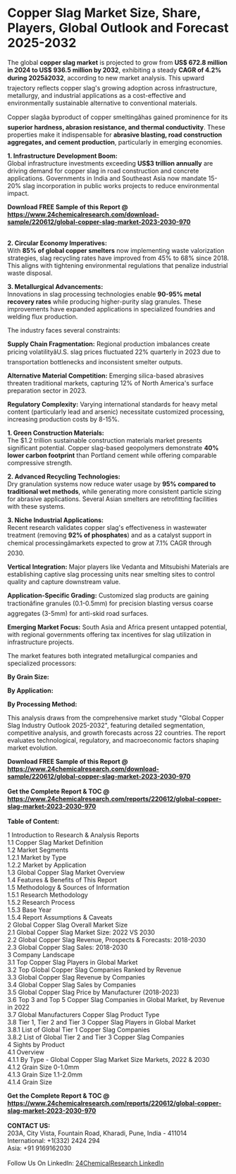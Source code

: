 <h1>Copper Slag Market Size, Share, Players, Global Outlook and Forecast 2025-2032</h1><p>The global <strong>copper slag market</strong> is projected to grow from <strong>US$ 672.8 million in 2024 to US$ 936.5 million by 2032</strong>, exhibiting a steady <strong>CAGR of 4.2% during 2025â2032</strong>, according to new market analysis. This upward trajectory reflects copper slag's growing adoption across infrastructure, metallurgy, and industrial applications as a cost-effective and environmentally sustainable alternative to conventional materials.</p><p>Copper slagâa byproduct of copper smeltingâhas gained prominence for its <strong>superior hardness, abrasion resistance, and thermal conductivity</strong>. These properties make it indispensable for <strong>abrasive blasting, road construction aggregates, and cement production</strong>, particularly in emerging economies.</p><p><strong>1. Infrastructure Development Boom:</strong><br>
Global infrastructure investments exceeding <strong>US$3 trillion annually</strong> are driving demand for copper slag in road construction and concrete applications. Governments in India and Southeast Asia now mandate 15-20% slag incorporation in public works projects to reduce environmental impact.</p><div><b>Download FREE Sample of this Report @ 
            <a href="https://www.24chemicalresearch.com/download-sample/220612/global-copper-slag-market-2023-2030-970">
            https://www.24chemicalresearch.com/download-sample/220612/global-copper-slag-market-2023-2030-970</a></b></div><br><p><strong>2. Circular Economy Imperatives:</strong><br>
With <strong>85% of global copper smelters</strong> now implementing waste valorization strategies, slag recycling rates have improved from 45% to 68% since 2018. This aligns with tightening environmental regulations that penalize industrial waste disposal.</p><p><strong>3. Metallurgical Advancements:</strong><br>
Innovations in slag processing technologies enable <strong>90-95% metal recovery rates</strong> while producing higher-purity slag granules. These improvements have expanded applications in specialized foundries and welding flux production.</p><p>The industry faces several constraints:</p><p><strong>Supply Chain Fragmentation:</strong> Regional production imbalances create pricing volatilityâU.S. slag prices fluctuated 22% quarterly in 2023 due to transportation bottlenecks and inconsistent smelter outputs.</p><p><strong>Alternative Material Competition:</strong> Emerging silica-based abrasives threaten traditional markets, capturing 12% of North America's surface preparation sector in 2023.</p><p><strong>Regulatory Complexity:</strong> Varying international standards for heavy metal content (particularly lead and arsenic) necessitate customized processing, increasing production costs by 8-15%.</p><p><strong>1. Green Construction Materials:</strong><br>
The $1.2 trillion sustainable construction materials market presents significant potential. Copper slag-based geopolymers demonstrate <strong>40% lower carbon footprint</strong> than Portland cement while offering comparable compressive strength.</p><p><strong>2. Advanced Recycling Technologies:</strong><br>
Dry granulation systems now reduce water usage by <strong>95% compared to traditional wet methods</strong>, while generating more consistent particle sizing for abrasive applications. Several Asian smelters are retrofitting facilities with these systems.</p><p><strong>3. Niche Industrial Applications:</strong><br>
Recent research validates copper slag's effectiveness in wastewater treatment (removing <strong>92% of phosphates</strong>) and as a catalyst support in chemical processingâmarkets expected to grow at 7.1% CAGR through 2030.</p><p><strong>Vertical Integration:</strong> Major players like Vedanta and Mitsubishi Materials are establishing captive slag processing units near smelting sites to control quality and capture downstream value.</p><p><strong>Application-Specific Grading:</strong> Customized slag products are gaining tractionâfine granules (0.1-0.5mm) for precision blasting versus coarse aggregates (3-5mm) for anti-skid road surfaces.</p><p><strong>Emerging Market Focus:</strong> South Asia and Africa present untapped potential, with regional governments offering tax incentives for slag utilization in infrastructure projects.</p><p>The market features both integrated metallurgical companies and specialized processors:</p><p><strong>By Grain Size:</strong></p><p><strong>By Application:</strong></p><p><strong>By Processing Method:</strong></p><p>This analysis draws from the comprehensive market study "Global Copper Slag Industry Outlook 2025-2032", featuring detailed segmentation, competitive analysis, and growth forecasts across 22 countries. The report evaluates technological, regulatory, and macroeconomic factors shaping market evolution.</p><div><b>Download FREE Sample of this Report @ 
            <a href="https://www.24chemicalresearch.com/download-sample/220612/global-copper-slag-market-2023-2030-970">
            https://www.24chemicalresearch.com/download-sample/220612/global-copper-slag-market-2023-2030-970</a></b></div><br><div><b>Get the Complete Report & TOC @ 
            <a href="https://www.24chemicalresearch.com/reports/220612/global-copper-slag-market-2023-2030-970">
            https://www.24chemicalresearch.com/reports/220612/global-copper-slag-market-2023-2030-970</a></b></div><br>
            <b>Table of Content:</b><p>1 Introduction to Research & Analysis Reports<br />
    1.1 Copper Slag Market Definition<br />
    1.2 Market Segments<br />
        1.2.1 Market by Type<br />
        1.2.2 Market by Application<br />
    1.3 Global Copper Slag Market Overview<br />
    1.4 Features & Benefits of This Report<br />
    1.5 Methodology & Sources of Information<br />
        1.5.1 Research Methodology<br />
        1.5.2 Research Process<br />
        1.5.3 Base Year<br />
        1.5.4 Report Assumptions & Caveats<br />
2 Global Copper Slag Overall Market Size<br />
    2.1 Global Copper Slag Market Size: 2022 VS 2030<br />
    2.2 Global Copper Slag Revenue, Prospects & Forecasts: 2018-2030<br />
    2.3 Global Copper Slag Sales: 2018-2030<br />
3 Company Landscape<br />
    3.1 Top Copper Slag Players in Global Market<br />
    3.2 Top Global Copper Slag Companies Ranked by Revenue<br />
    3.3 Global Copper Slag Revenue by Companies<br />
    3.4 Global Copper Slag Sales by Companies<br />
    3.5 Global Copper Slag Price by Manufacturer (2018-2023)<br />
    3.6 Top 3 and Top 5 Copper Slag Companies in Global Market, by Revenue in 2022<br />
    3.7 Global Manufacturers Copper Slag Product Type<br />
    3.8 Tier 1, Tier 2 and Tier 3 Copper Slag Players in Global Market<br />
        3.8.1 List of Global Tier 1 Copper Slag Companies<br />
        3.8.2 List of Global Tier 2 and Tier 3 Copper Slag Companies<br />
4 Sights by Product<br />
    4.1 Overview<br />
        4.1.1 By Type - Global Copper Slag Market Size Markets, 2022 & 2030<br />
        4.1.2 Grain Size 0-1.0mm<br />
        4.1.3 Grain Size 1.1-2.0mm<br />
        4.1.4 Grain Size </p><div><b>Get the Complete Report & TOC @ 
            <a href="https://www.24chemicalresearch.com/reports/220612/global-copper-slag-market-2023-2030-970">
            https://www.24chemicalresearch.com/reports/220612/global-copper-slag-market-2023-2030-970</a></b></div><br><b>CONTACT US:</b><br>
            203A, City Vista, Fountain Road, Kharadi, Pune, India - 411014<br>
            International: +1(332) 2424 294<br>
            Asia: +91 9169162030 <br><br>
            Follow Us On LinkedIn: <a href="https://www.linkedin.com/company/24chemicalresearch/">24ChemicalResearch LinkedIn</a>
